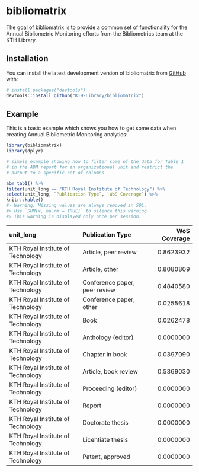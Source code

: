 
<!-- README.md is generated from README.Rmd. Please edit that file -->

# bibliomatrix

<!-- badges: start -->

<!-- badges: end -->

The goal of bibliomatrix is to provide a common set of functionality for
the Annual Bibliometric Monitoring efforts from the Bibliometrics team
at the KTH Library.

## Installation

You can install the latest development version of bibliomatrix from
[GitHub](https://KTH-Library.github.com/bibliomatrix) with:

``` r
# install.packages("devtools")
devtools::install_github("KTH-Library/bibliomatrix")
```

## Example

This is a basic example which shows you how to get some data when
creating Annual Bibliometric Monitoring analytics:

``` r
library(bibliomatrix)
library(dplyr)

# simple example showing how to filter some of the data for Table 1
# in the ABM report for an organizational unit and restrict the
# output to a specific set of columns

abm_tab1() %>% 
filter(unit_long == "KTH Royal Institute of Technology") %>%
select(unit_long, `Publication Type`, `WoS Coverage`) %>%
knitr::kable()
#> Warning: Missing values are always removed in SQL.
#> Use `SUM(x, na.rm = TRUE)` to silence this warning
#> This warning is displayed only once per session.
```

| unit\_long                        | Publication Type              | WoS Coverage |
| :-------------------------------- | :---------------------------- | -----------: |
| KTH Royal Institute of Technology | Article, peer review          |    0.8623932 |
| KTH Royal Institute of Technology | Article, other                |    0.8080809 |
| KTH Royal Institute of Technology | Conference paper, peer review |    0.4840580 |
| KTH Royal Institute of Technology | Conference paper, other       |    0.0255618 |
| KTH Royal Institute of Technology | Book                          |    0.0262478 |
| KTH Royal Institute of Technology | Anthology (editor)            |    0.0000000 |
| KTH Royal Institute of Technology | Chapter in book               |    0.0397090 |
| KTH Royal Institute of Technology | Article, book review          |    0.5369030 |
| KTH Royal Institute of Technology | Proceeding (editor)           |    0.0000000 |
| KTH Royal Institute of Technology | Report                        |    0.0000000 |
| KTH Royal Institute of Technology | Doctorate thesis              |    0.0000000 |
| KTH Royal Institute of Technology | Licentiate thesis             |    0.0000000 |
| KTH Royal Institute of Technology | Patent, approved              |    0.0000000 |

